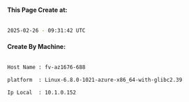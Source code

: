 
   
#### This Page Create at:

```bash

2025-02-26 - 09:31:42 UTC

```

#### Create By Machine:

```bash

Host Name : fv-az1676-688

platform  : Linux-6.8.0-1021-azure-x86_64-with-glibc2.39

Ip Local  : 10.1.0.152

```


